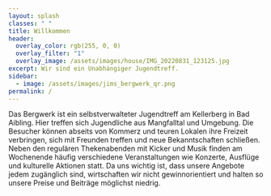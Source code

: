 ```yaml
---
layout: splash
classes: " "
title: Willkommen
header:
  overlay_color: rgb(255, 0, 0)
  overlay_filter: "1"
  overlay_image: /assets/images/house/IMG_20220831_123125.jpg
excerpt: Wir sind ein Unabhängiger Jugendtreff.
sidebar:
  - image: /assets/images/jims_bergwerk_qr.png
permalink: /
---
```

Das Bergwerk ist ein selbstverwalteter Jugendtreff am Kellerberg in Bad Aibling. Hier treffen sich Jugendliche aus Mangfalltal und Umgebung. Die Besucher können abseits von Kommerz und teuren Lokalen ihre Freizeit verbringen, sich mit Freunden treffen und neue Bekanntschaften schließen. Neben den regulären Thekenabenden mit Kicker und Musik finden am Wochenende häufig verschiedene Veranstaltungen wie Konzerte, Ausflüge und kulturelle Aktionen statt. Da uns wichtig ist, dass unsere Angebote jedem zugänglich sind, wirtschaften wir nicht gewinnorientiert und halten so unsere Preise und Beiträge möglichst niedrig.